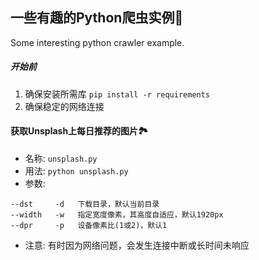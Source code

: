 ## 一些有趣的Python爬虫实例🐛
Some interesting python crawler example. 

##### 开始前
1. 确保安装所需库
`pip install -r requirements`
2. 确保稳定的网络连接

#### 获取Unsplash上每日推荐的图片🏞
- 名称: `unsplash.py`
- 用法: `python unsplash.py`
- 参数: 
```
--dst     -d   下载目录，默认当前目录
--width   -w   指定宽度像素，其高度自适应，默认1920px
--dpr     -p   设备像素比(1或2)，默认1
```
- 注意: 有时因为网络问题，会发生连接中断或长时间未响应
